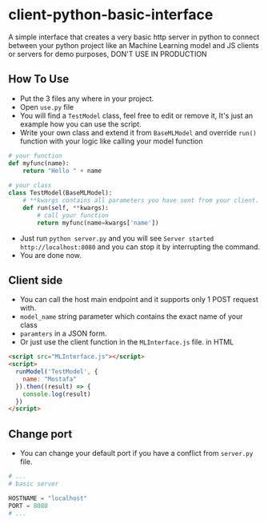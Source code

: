 # client-python-basic-interface
A simple interface that creates a very basic http server in python to connect between your python project like an Machine Learning model and JS clients or servers for demo purposes, DON'T USE IN PRODUCTION


## How To Use
- Put the 3 files any where in your project.
- Open ``` use.py ``` file
- You will find a ``` TestModel ``` class, feel free to edit or remove it, It's just an example how you can use the script.
- Write your own class and extend it from ``` BaseMLModel ``` and override ``` run() ``` function with your logic like calling your model function

```py
# your function 
def myfunc(name):
    return "Hello " + name
    
# your class 
class TestModel(BaseMLModel):
    # **kwargs contains all parameters you have sent from your client.
    def run(self, **kwargs):
        # call your function
        return myfunc(name=kwargs['name'])
```

- Just run ``` python server.py ``` and you will see ``` Server started http://localhost:8080 ``` and you can stop it by interrupting the command.
- You are done now.

## Client side 
- You can call the host main endpoint and it supports only 1 POST request with.
- ``` model_name ``` string parameter which contains the exact name of your class
- ``` paramters ``` in a JSON form.
- Or just use the client function in the ``` MLInterface.js ``` file.
in HTML
```html
<script src="MLInterface.js"></script>
<script>
  runModel('TestModel', {
    name: "Mostafa"
  }).then((result) => {
    console.log(result)
  })
</script>
```

## Change port
- You can change your default port if you have a conflict from ``` server.py ``` file.
```py
# ...
# basic server

HOSTNAME = "localhost"
PORT = 8080
# ...
```
